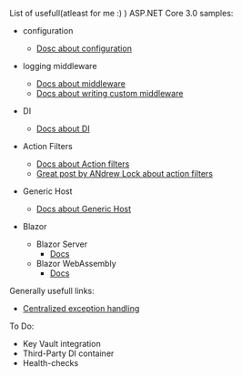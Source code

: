 List of usefull(atleast for me :) ) ASP.NET Core 3.0 samples:
- configuration
	- [Dosc about configuration](https://docs.microsoft.com/en-us/aspnet/core/fundamentals/configuration/?view=aspnetcore-3.0)
- logging middleware
	- [Docs about middleware](https://docs.microsoft.com/en-us/aspnet/core/fundamentals/middleware/?view=aspnetcore-3.0)
	- [Docs about writing custom middleware](https://docs.microsoft.com/en-us/aspnet/core/fundamentals/middleware/write?view=aspnetcore-3.0)
- DI
	- [Docs about DI](https://docs.microsoft.com/en-us/aspnet/core/fundamentals/dependency-injection?view=aspnetcore-3.0)
- Action Filters 
	- [Docs about Action filters](https://docs.microsoft.com/en-us/aspnet/core/mvc/controllers/filters?view=aspnetcore-3.0)
	- [Great post by ANdrew Lock about action filters](https://andrewlock.net/asp-net-core-in-action-filters/)
- Generic Host
	- [Docs about Generic Host]()




- Blazor
  - Blazor Server
      - [Docs](https://docs.microsoft.com/en-us/aspnet/core/blazor/hosting-models?view=aspnetcore-3.0#blazor-server)
  - Blazor WebAssembly
      - [Docs](https://docs.microsoft.com/en-us/aspnet/core/blazor/hosting-models?view=aspnetcore-3.0#blazor-webassembly)

Generally usefull links:
- [Centralized exception handling](https://www.strathweb.com/2018/07/centralized-exception-handling-and-request-validation-in-asp-net-core)


To Do:
- Key Vault integration
- Third-Party DI container
- Health-checks

